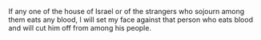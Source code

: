 If any one of the house of Israel or of the strangers who sojourn among them eats any blood, I will set my face against that person who eats blood and will cut him off from among his people.
